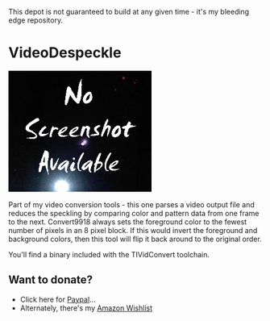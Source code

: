 This depot is not guaranteed to build at any given time - it's my bleeding edge repository.

VideoDespeckle
==============

![Screenshot](https://github.com/tursilion/tividconvert/raw/master/dist/noimage.jpg)

Part of my video conversion tools - this one parses a video output file and reduces the
speckling by comparing color and pattern data from one frame to the next. Convert9918
always sets the foreground color to the fewest number of pixels in an 8 pixel block. If
this would invert the foreground and background colors, then this tool will flip it back
around to the original order.

You'll find a binary included with the TIVidConvert toolchain.

Want to donate?
---------------

- Click here for [Paypal](https://PayPal.Me/tursilion)...
- Alternately, there's my [Amazon Wishlist](http://www.amazon.com/gp/registry/2AFCOAM5DD1L6/ref=cm_aya_wl/103-5991996-6483001)

